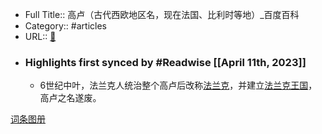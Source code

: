 - Full Title:: 高卢（古代西欧地区名，现在法国、比利时等地）_百度百科
- Category:: #articles
- URL:: [🔗](https://baike.baidu.com/item/%E9%AB%98%E5%8D%A2/3153836)
- ### Highlights first synced by #Readwise [[April 11th, 2023]]
    - 6世纪中叶，法兰克人统治整个高卢后改称[法兰克](/item/%E6%B3%95%E5%85%B0%E5%85%8B?fromModule=lemma_inlink)，并建立[法兰克王国](/item/%E6%B3%95%E5%85%B0%E5%85%8B%E7%8E%8B%E5%9B%BD/1176021?fromModule=lemma_inlink)，高卢之名遂废。





[词条图册](/pic/%E9%AB%98%E5%8D%A2/3153836?fr=lemma)
